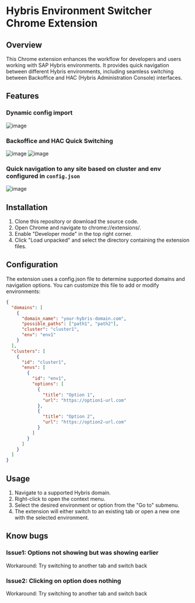 # Hybris Environment Switcher Chrome Extension
## Overview
This Chrome extension enhances the workflow for developers and users working with SAP Hybris environments. It provides quick navigation between different Hybris environments, including seamless switching between Backoffice and HAC (Hybris Administration Console) interfaces.

## Features
### Dynamic config import
![image](https://github.com/user-attachments/assets/07c211c2-2643-4d14-a980-becc7616334b)

### Backoffice and HAC Quick Switching
![image](https://github.com/user-attachments/assets/094ee82e-988a-4cae-90b0-2a94d868ec82)
![image](https://github.com/user-attachments/assets/422ddd47-8ece-4bfb-8232-051ec8eaebb5)

### Quick navigation to any site based on cluster and env configured in `config.json`
![image](https://github.com/user-attachments/assets/40d6fb7e-ae54-42bb-80b0-a080b5015f2e)

## Installation

1. Clone this repository or download the source code.
2. Open Chrome and navigate to chrome://extensions/.
3. Enable "Developer mode" in the top right corner.
4. Click "Load unpacked" and select the directory containing the extension files.

## Configuration
The extension uses a config.json file to determine supported domains and navigation options. You can customize this file to add or modify environments:
```json
{
  "domains": [
    {
      "domain_name": "your-hybris-domain.com",
      "possible_paths": ["path1", "path2"],
      "cluster": "cluster1",
      "env": "env1"
    }
  ],
  "clusters": [
    {
      "id": "cluster1",
      "envs": [
        {
          "id": "env1",
          "options": [
            {
              "title": "Option 1",
              "url": "https://option1-url.com"
            },
            {
              "title": "Option 2",
              "url": "https://option2-url.com"
            }
          ]
        }
      ]
    }
  ]
}
```

## Usage

1. Navigate to a supported Hybris domain.
2. Right-click to open the context menu.
3. Select the desired environment or option from the "Go to" submenu.
4. The extension will either switch to an existing tab or open a new one with the selected environment.

## Know bugs
### Issue1: Options not showing but was showing earlier
Workaround: Try switching to another tab and switch back
### Issue2: Clicking on option does nothing
Workaround: Try switching to another tab and switch back
